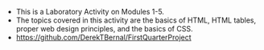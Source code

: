 - This is a Laboratory Activity on Modules 1-5.
- The topics covered in this activity are the basics of HTML, HTML tables, proper web design principles, and the basics of CSS.
- https://github.com/DerekTBernal/FirstQuarterProject
